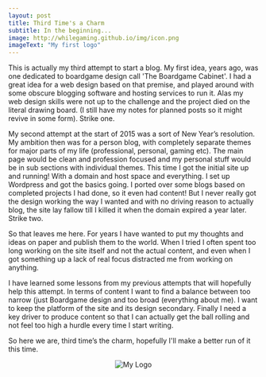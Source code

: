 ```yaml
---
layout: post
title: Third Time's a Charm
subtitle: In the beginning...
image: http://whilegaming.github.io/img/icon.png
imageText: "My first logo"
---
```


This is actually my third attempt to start a blog. My first idea, years ago, was one dedicated to boardgame design call 'The Boardgame Cabinet'. I had a great idea for a web design based on that premise, and played around with some obscure blogging software and hosting services to run it. Alas my web design skills were not up to the challenge and the project died on the literal drawing board. (I still have my notes for planned posts so it might revive in some form). Strike one.

My second attempt at the start of 2015 was a sort of New Year’s resolution. My ambition then was for a person blog, with completely separate themes for major parts of my life (professional, personal, gaming etc). The main page would be clean and profession focused and my personal stuff would be in sub sections with individual themes. This time I got the initial site up and running! With a domain and host space and everything. I set up Wordpress and got the basics going. I ported over some blogs based on completed projects I had done, so it even had content! But I never really got the design working the way I wanted and with no driving reason to actually blog, the site lay fallow till I killed it when the domain expired a year later. Strike two.

So that leaves me here. For years I have wanted to put my thoughts and ideas on paper and publish them to the world. When I tried I often spent too long working on the site itself and not the actual content, and even when I got something up a lack of real focus distracted me from working on anything.

I have learned some lessons from my previous attempts that will hopefully help this attempt. In terms of content I want to find a balance between too narrow (just Boardgame design and too broad (everything about me). I want to keep the platform of the site and its design secondary. Finally I need a key driver to produce content so that I can actually get the ball rolling and not feel too high a hurdle every time I start writing.

So here we are, third time’s the charm, hopefully I'll make a better run of it this time.

<p align="center">
  <img src="http://whilegaming.github.io/img/icon.png" alt="My Logo"/>
</p>

